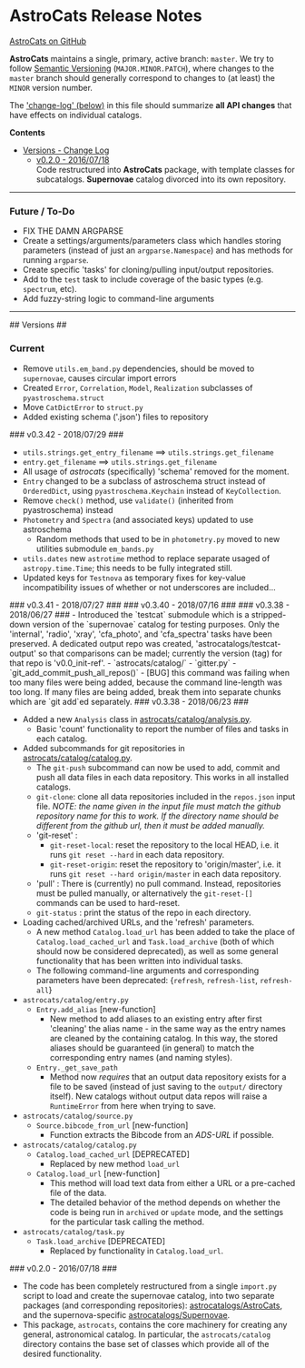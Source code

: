 # AstroCats Release Notes #

[AstroCats on GitHub](https://github.com/astrocatalogs/astrocats)

**AstroCats** maintains a single, primary, active branch: `master`.  We try to follow [Semantic Versioning](http://semver.org/) (`MAJOR.MINOR.PATCH`), where changes to the `master` branch should generally correspond to changes to (at least) the `MINOR` version number.

The ['change-log' (below)](#changelog) in this file should summarize **all API changes** that have effects on individual catalogs.

**Contents**
* [Versions - Change Log](#changelog)
    * [v0.2.0 - 2016/07/18](#v0.2.0)  
      Code restructured into **AstroCats** package, with template classes for subcatalogs.  **Supernovae** catalog divorced into its own repository.

---

### Future / To-Do ###

* FIX THE DAMN ARGPARSE
* Create a settings/arguments/parameters class which handles storing parameters (instead of just an `argparse.Namespace`) and has methods for running `argparse`. 
* Create specific 'tasks' for cloning/pulling input/output repositories.
* Add to the `test` task to include coverage of the basic types (e.g. `spectrum`, etc).
* Add fuzzy-string logic to command-line arguments

---

<a name='changelog'>
## Versions ##


### Current ###

- Remove `utils.em_band.py` dependencies, should be moved to `supernovae`, causes circular import errors
- Created `Error`, `Correlation`, `Model`, `Realization` subclasses of `pyastroschema.struct`
- Move `CatDictError` to `struct.py`
- Added existing schema ('.json') files to repository

<a name='v0.3.42'>
### v0.3.42 - 2018/07/29 ###

- `utils.strings.get_entry_filename` ==> `utils.strings.get_filename`
- `entry.get_filename` ==> `utils.strings.get_filename`
- All usage of *astrocats* (specifically) 'schema' removed for the moment.
- `Entry` changed to be a subclass of astroschema struct instead of `OrderedDict`, using `pyastroschema.Keychain` instead of `KeyCollection`.
- Remove `check()` method, use `validate()` (inherited from pyastroschema) instead
- `Photometry` and `Spectra` (and associated keys) updated to use astroschema
    - Random methods that used to be in `photometry.py` moved to new utilities submodule `em_bands.py`
- `utils.dates` new `astrotime` method to replace separate usaged of `astropy.time.Time`; this needs to be fully integrated still.
- Updated keys for `Testnova` as temporary fixes for key-value incompatibility issues of whether or not underscores are included...

<a name='v0.3.41'>
### v0.3.41 - 2018/07/27 ###


<a name='v0.3.40'>
### v0.3.40 - 2018/07/16 ###


<a name='v0.3.39'>
### v0.3.38 - 2018/06/27 ###
- Introduced the `testcat` submodule which is a stripped-down version of the `supernovae` catalog for testing purposes.  Only the 'internal', 'radio', 'xray', 'cfa_photo', and 'cfa_spectra' tasks have been preserved.  A dedicated output repo was created, 'astrocatalogs/testcat-output' so that comparisons can be madel; currently the version (tag) for that repo is 'v0.0_init-ref'.
- `astrocats/catalog/`
    - `gitter.py`
        - `git_add_commit_push_all_repos()`
            - [BUG] this command was failing when too many files were being added, because the command line-length was too long.  If many files are being added, break them into separate chunks which are `git add`ed separately.


<a name='v0.3.38'>
### v0.3.38 - 2018/06/23 ###

- Added a new `Analysis` class in [astrocats/catalog/analysis.py](https://github.com/astrocatalogs/astrocats/blob/master/astrocats/catalog/analysis.py).
    - Basic 'count' functionality to report the number of files and tasks in each catalog.
- Added subcommands for git repositories in [astrocats/catalog/catalog.py](https://github.com/astrocatalogs/astrocats/blob/master/astrocats/catalog/catalog.py).
    - The `git-push` subcommand can now be used to add, commit and push all data files in each data repository.  This works in all installed catalogs.
    - `git-clone`: clone all data repositories included in the `repos.json` input file.  *NOTE: the name given in the input file must match the github repository name for this to work.  If the directory name should be different from the github url, then it must be added manually.*
    - 'git-reset' :
        - `git-reset-local`: reset the repository to the local HEAD, i.e. it runs `git reset --hard` in each data repository.
        - `git-reset-origin`: reset the repository to 'origin/master', i.e. it runs `git reset --hard origin/master` in each data repository.
    - 'pull' : There is (currently) no pull command.  Instead, repositories must be pulled manually, or alternatively the `git-reset-[]` commands can be used to hard-reset.
    - `git-status` : print the status of the repo in each directory.
- Loading cached/archived URLs, and the 'refresh' parameters.
    - A new method `Catalog.load_url` has been added to take the place of `Catalog.load_cached_url` and `Task.load_archive` (both of which should now be considered deprecated), as well as some general functionality that has been written into individual tasks.
    - The following command-line arguments and corresponding parameters have been deprecated: {`refresh`, `refresh-list`, `refresh-all`}
- `astrocats/catalog/entry.py`
    - `Entry.add_alias` [new-function]
        - New method to add aliases to an existing entry after first 'cleaning' the alias name - in the same way as the entry names are cleaned by the containing catalog.  In this way, the stored aliases should be guaranteed (in general) to match the corresponding entry names (and naming styles).
    - `Entry._get_save_path`
        - Method now *requires* that an output data repository exists for a file to be saved (instead of just saving to the `output/` directory itself).  New catalogs without output data repos will raise a `RuntimeError` from here when trying to save.
- `astrocats/catalog/source.py`
    - `Source.bibcode_from_url` [new-function]
        - Function extracts the Bibcode from an *ADS-URL* if possible.
- `astrocats/catalog/catalog.py`
    - `Catalog.load_cached_url` [DEPRECATED]
        - Replaced by new method `load_url`
    - `Catalog.load_url` [new-function]
        - This method will load text data from either a URL or a pre-cached file of the data.
        - The detailed behavior of the method depends on whether the code is being run in `archived` or `update` mode, and the settings for the particular task calling the method.
- `astrocats/catalog/task.py`
    - `Task.load_archive` [DEPRECATED]
        - Replaced by functionality in `Catalog.load_url`.


<a name='v0.2.0'>
### v0.2.0 - 2016/07/18 ###

- The code has been completely restructured from a single `import.py` script to load and create the supernovae catalog, into two separate packages (and corresponding repositories): [astrocatalogs/AstroCats](https://github.com/astrocatalogs/astrocats), and the supernova-specific [astrocatalogs/Supernovae](https://github.com/astrocatalogs/supernovae).
- This package, `astrocats`, contains the core machinery for creating any general, astronomical catalog.  In particular, the `astrocats/catalog` directory contains the base set of classes which provide all of the desired functionality.
